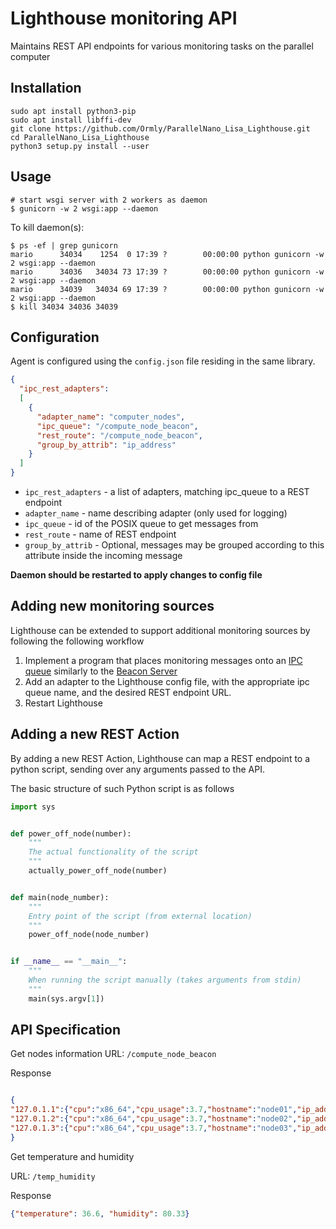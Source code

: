 # Lighthouse monitoring API

Maintains REST API endpoints for various monitoring tasks on the parallel computer

## Installation 
```shell script
sudo apt install python3-pip
sudo apt install libffi-dev
git clone https://github.com/Ormly/ParallelNano_Lisa_Lighthouse.git
cd ParallelNano_Lisa_Lighthouse
python3 setup.py install --user
``` 

## Usage
```shell script
# start wsgi server with 2 workers as daemon
$ gunicorn -w 2 wsgi:app --daemon
```

To kill daemon(s):

```shell script
$ ps -ef | grep gunicorn
mario      34034    1254  0 17:39 ?        00:00:00 python gunicorn -w 2 wsgi:app --daemon
mario      34036   34034 73 17:39 ?        00:00:00 python gunicorn -w 2 wsgi:app --daemon
mario      34039   34034 69 17:39 ?        00:00:00 python gunicorn -w 2 wsgi:app --daemon
$ kill 34034 34036 34039
```

## Configuration
Agent is configured using the ```config.json``` file residing in the same library.

```json
{
  "ipc_rest_adapters":
  [
    {
      "adapter_name": "computer_nodes",
      "ipc_queue": "/compute_node_beacon",
      "rest_route": "/compute_node_beacon",
      "group_by_attrib": "ip_address"
    }
  ]
}
```
* ```ipc_rest_adapters``` - a list of adapters, matching ipc_queue to a REST endpoint
* ```adapter_name``` - name describing adapter (only used for logging)
* ```ipc_queue``` - id of the POSIX queue to get messages from 
* ```rest_route``` - name of REST endpoint
* ```group_by_attrib``` - Optional, messages may be grouped according to this attribute inside the incoming message

**Daemon should be restarted to apply changes to config file**

## Adding new monitoring sources
Lighthouse can be extended to support additional monitoring sources by following the following workflow

1. Implement a program that places monitoring messages onto an [IPC queue](https://pythonhosted.org/ipcqueue/) similarly to the [Beacon Server](https://github.com/Ormly/ParallelNano_Lisa_Beacon)
1. Add an adapter to the Lighthouse config file, with the appropriate ipc queue name, and the desired REST endpoint URL.
1. Restart Lighthouse

## Adding a new REST Action
By adding a new REST Action, Lighthouse can map a REST endpoint to a python script, sending over any arguments passed to the API.

The basic structure of such Python script is as follows
```python
import sys


def power_off_node(number):
	"""
	The actual functionality of the script
	"""
	actually_power_off_node(number)


def main(node_number):
	"""
	Entry point of the script (from external location)
	"""
	power_off_node(node_number)


if __name__ == "__main__":
	"""
	When running the script manually (takes arguments from stdin)
	"""
	main(sys.argv[1])
``` 

## API Specification
Get nodes information
URL: ```/compute_node_beacon```

Response
```json

{
"127.0.1.1":{"cpu":"x86_64","cpu_usage":3.7,"hostname":"node01","ip_address":"127.0.1.1","mem_usage":8.5540755014172,"platform":"Linux-5.4.0-48-generic-x86_64-with-glibc2.29","system":"Linux"},
"127.0.1.2":{"cpu":"x86_64","cpu_usage":3.7,"hostname":"node02","ip_address":"127.0.1.2","mem_usage":8.5540755014172,"platform":"Linux-5.4.0-48-generic-x86_64-with-glibc2.29","system":"Linux"},
"127.0.1.3":{"cpu":"x86_64","cpu_usage":3.7,"hostname":"node03","ip_address":"127.0.1.3","mem_usage":8.5540755014172,"platform":"Linux-5.4.0-48-generic-x86_64-with-glibc2.29","system":"Linux"}
}
```

Get temperature and humidity

URL: ```/temp_humidity```

Response
```json
{"temperature": 36.6, "humidity": 80.33}
```




```

